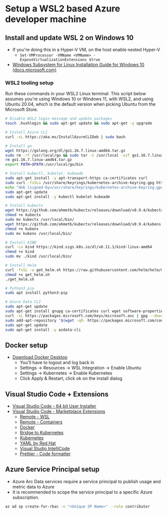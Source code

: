 # Setup a WSL2 based Azure developer machine

## Install and update WSL 2 on Windows 10

- If you're doing this in a Hyper-V VM, on the host enable nested Hyper-V
  - `Set-VMProcessor -VMName <VMName> -ExposeVirtualizationExtensions $true`
- [Windows Subsystem for Linux Installation Guide for Windows 10 (docs.microsoft.com)](https://docs.microsoft.com/windows/wsl/install-win10)

### WSL2 tooling setup

Run these commands in your WSL2 Linux terminal. This script below assumes you're using Windows 10 or Windows 11, with WSL2, and using Ubuntu 20.04, which is the default version when picking Ubuntu from the Microsoft Store.

```bash
# Disable WSL2 login message and update packages
touch .hushlogin && sudo apt-get update && sudo apt-get -y upgrade

# Install Azure CLI
curl -sL https://aka.ms/InstallAzureCLIDeb | sudo bash

# Install go
wget https://golang.org/dl/go1.16.7.linux-amd64.tar.gz
sudo rm -rf /usr/local/go && sudo tar -C /usr/local -xzf go1.16.7.linux-amd64.tar.gz
rm go1.16.7.linux-amd64.tar.gz
export PATH=$PATH:/usr/local/go/bin

# Install kubectl, kubelet, kubeadm
sudo apt-get install -y apt-transport-https ca-certificates curl
sudo curl -fsSLo /usr/share/keyrings/kubernetes-archive-keyring.gpg https://packages.cloud.google.com/apt/doc/apt-key.gpg
echo "deb [signed-by=/usr/share/keyrings/kubernetes-archive-keyring.gpg] https://apt.kubernetes.io/ kubernetes-xenial main" | sudo tee /etc/apt/sources.list.d/kubernetes.list
sudo apt-get update
sudo apt-get install -y kubectl kubelet kubeadm

# Install kubectx
wget https://github.com/ahmetb/kubectx/releases/download/v0.9.4/kubectx
chmod +x kubectx
sudo mv kubectx /usr/local/bin/
wget https://github.com/ahmetb/kubectx/releases/download/v0.9.4/kubens
chmod +x kubens
sudo mv kubens /usr/local/bin/

# Install KIND
curl -Lo kind https://kind.sigs.k8s.io/dl/v0.11.1/kind-linux-amd64
chmod +x kind
sudo mv ./kind /usr/local/bin/

# Install Helm
curl -fsSL -o get_helm.sh https://raw.githubusercontent.com/helm/helm/master/scripts/get-helm-3
chmod +x get_helm.sh
./get_helm.sh

# Python3 pip
sudo apt install python3-pip

# Azure Data CLI
sudo apt-get update
sudo apt-get install gnupg ca-certificates curl wget software-properties-common apt-transport-https lsb-release -y
curl -sL https://packages.microsoft.com/keys/microsoft.asc | gpg --dearmor | sudo tee /etc/apt/trusted.gpg.d/microsoft.asc.gpg > /dev/null
sudo add-apt-repository "$(wget -qO- https://packages.microsoft.com/config/ubuntu/20.04/prod.list)"
sudo apt-get update
sudo apt-get install -y azdata-cli
```

## Docker setup

- [Download Docker Desktop](https://desktop.docker.com/win/stable/amd64/Docker%20Desktop%20Installer.exe)
  - You'll have to logout and log back in
  - Settings -> Resources -> WSL Integration -> Enable Ubuntu
  - Settings -> Kubernetes -> Enable Kubernetes
  - Click Apply & Restart, click ok on the install dialog

## Visual Studio Code + Extensions

- [Visual Studio Code - 64 bit User Installer](https://code.visualstudio.com/docs/?dv=win64user)
- [Visual Studio Code - Marketplace Extensions](https://marketplace.visualstudio.com/vscode)
  - [Remote - WSL](https://marketplace.visualstudio.com/items?itemName=ms-vscode-remote.remote-wsl)
  - [Remote - Containers](ms-vscode-remote.remote-containers)
  - [Docker](https://marketplace.visualstudio.com/items?itemName=ms-azuretools.vscode-docker)
  - [Bridge to Kubernetes](https://marketplace.visualstudio.com/items?itemName=mindaro.mindaro)
  - [Kubernetes](https://marketplace.visualstudio.com/items?itemName=ms-kubernetes-tools.vscode-kubernetes-tool)
  - [YAML by Red Hat](https://marketplace.visualstudio.com/items?itemName=redhat.vscode-yaml)
  - [Visual Studio IntelliCode](https://marketplace.visualstudio.com/items?itemName=VisualStudioExptTeam.vscodeintellicode)
  - [Prettier - Code formatter](https://marketplace.visualstudio.com/items?itemName=esbenp.prettier-vscode)

## Azure Service Principal setup
* Azure Arc Data services require a service principal to publish usage and metric data to Azure
* It is recommended to scope the service principal to a specific Azure subscription.
```bash
az ad sp create-for-rbac -n "<Unique SP Name>" --role contributor
```
